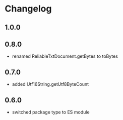 ﻿# Changelog

## 1.0.0

## 0.8.0
- renamed ReliableTxtDocument.getBytes to toBytes

## 0.7.0
- added Utf16String.getUtf8ByteCount

## 0.6.0
- switched package type to ES module